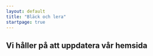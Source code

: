 ```yaml
---
layout: default
title: "Bläck och lera"
startpage: true
---
```


<!-- <a href="http://www.blackochlera.com/wp-content/uploads/2015/01/studio-tavlan3.jpg">
<img class="img-fluid" src="http://www.blackochlera.com/wp-content/uploads/2015/01/studio-tavlan3.jpg" alt="14925770_10154505517122324_1022957432594871236_n" > -->
<h2> Vi håller på att uppdatera vår hemsida </h2>
